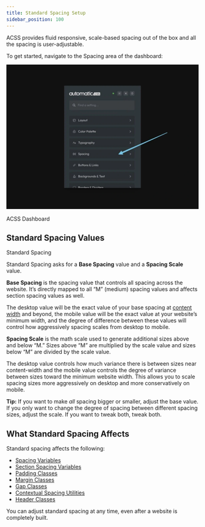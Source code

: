 ```yaml
---
title: Standard Spacing Setup
sidebar_position: 100
---
```


ACSS provides fluid responsive, scale-based spacing out of the box and all the spacing is user-adjustable.

To get started, navigate to the Spacing area of the dashboard:

![](img/acss-spacing-tab.webp)

ACSS Dashboard

## Standard Spacing Values

Standard Spacing

Standard Spacing asks for a **Base Spacing** value and a **Spacing Scale** value.

**Base Spacing** is the spacing value that controls all spacing across the website. It’s directly mapped to all “M” (medium) spacing values and affects section spacing values as well.

The desktop value will be the exact value of your base spacing at [content width](../dimension/content-width.md) and beyond, the mobile value will be the exact value at your website’s minimum width, and the degree of difference between these values will control how aggressively spacing scales from desktop to mobile.

**Spacing Scale** is the math scale used to generate additional sizes above and below “M.” Sizes above “M” are multiplied by the scale value and sizes below “M” are divided by the scale value.

The desktop value controls how much variance there is between sizes near content-width and the mobile value controls the degree of variance between sizes toward the minimum website width. This allows you to scale spacing sizes more aggressively on desktop and more conservatively on mobile.

**Tip:** If you want to make _all_ spacing bigger or smaller, adjust the base value. If you only want to change the degree of spacing between different spacing sizes, adjust the scale. If you want to tweak both, tweak both.

## What Standard Spacing Affects

Standard spacing affects the following:

- [Spacing Variables](spacing-variables.md)
- [Section Spacing Variables](section-spacing-variables.md)
- [Padding Classes](padding-classes.md)
- [Margin Classes](margin-classes.md)
- [Gap Classes](gap-utilities.md)
- [Contextual Spacing Utilities](contextual-spacing.md)
- [Header Classes](header-padding-classes.md)

You can adjust standard spacing at any time, even after a website is completely built.
